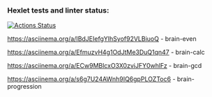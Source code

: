 ### Hexlet tests and linter status:

[![Actions Status](https://github.com/sapapck/frontend-project-44/workflows/hexlet-check/badge.svg)](https://github.com/sapapck/frontend-project-44/actions)

 https://asciinema.org/a/IBdJEIefgYIhSyof92VLBiuoQ - brain-even

 https://asciinema.org/a/EfmuzvH4g1OdJtMe3DuQ1qn47 - brain-calc

 https://asciinema.org/a/ECw9MBlcxO3X0zviJFY0whlFz - brain-gcd

 https://asciinema.org/a/s6g7U24AWnh9IQ6gpPLOZToc6 - brain-progression